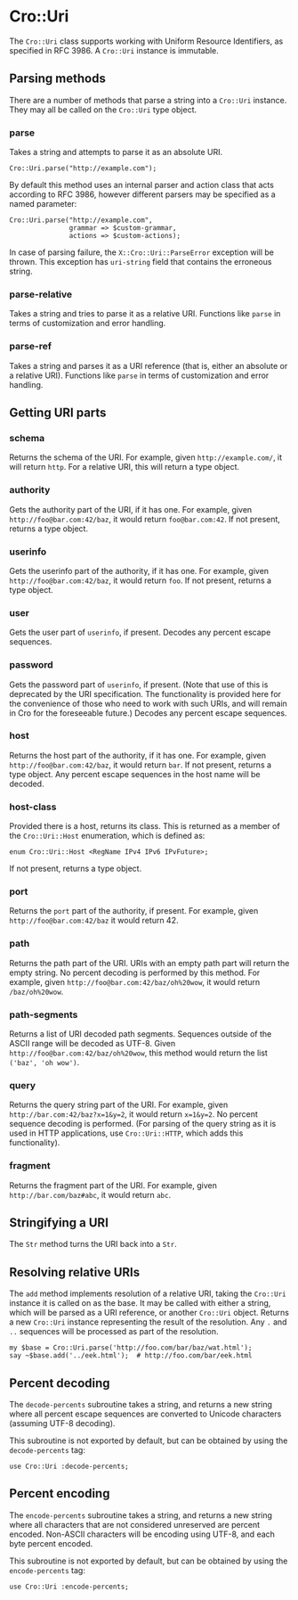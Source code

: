 # Cro::Uri

The `Cro::Uri` class supports working with Uniform Resource Identifiers, as
specified in RFC 3986. A `Cro::Uri` instance is immutable.

## Parsing methods

There are a number of methods that parse a string into a `Cro::Uri` instance.
They may all be called on the `Cro::Uri` type object.

### parse

Takes a string and attempts to parse it as an absolute URI.

    Cro::Uri.parse("http://example.com");

By default this method uses an internal parser and action class that acts
according to RFC 3986, however different parsers may be specified as a
named parameter:

    Cro::Uri.parse("http://example.com",
                   grammar => $custom-grammar,
                   actions => $custom-actions);

In case of parsing failure, the `X::Cro::Uri::ParseError` exception will be
thrown. This exception has `uri-string` field that contains the erroneous
string.

### parse-relative

Takes a string and tries to parse it as a relative URI. Functions like `parse`
in terms of customization and error handling.

### parse-ref

Takes a string and parses it as a URI reference (that is, either an absolute
or a relative URI). Functions like `parse` in terms of customization and error
handling.

## Getting URI parts

### schema

Returns the schema of the URI. For example, given `http://example.com/`, it
will return `http`. For a relative URI, this will return a type object.

### authority

Gets the authority part of the URI, if it has one. For example, given
`http://foo@bar.com:42/baz`, it would return `foo@bar.com:42`. If not present,
returns a type object.

### userinfo

Gets the userinfo part of the authority, if it has one. For example, given
`http://foo@bar.com:42/baz`, it would return `foo`. If not present, returns a
type object.

### user

Gets the user part of `userinfo`, if present. Decodes any percent escape
sequences.

### password

Gets the password part of `userinfo`, if present. (Note that use of this is
deprecated by the URI specification. The functionality is provided here for
the convenience of those who need to work with such URIs, and will remain in
Cro for the foreseeable future.) Decodes any percent escape sequences.

### host

Returns the host part of the authority, if it has one. For example, given
`http://foo@bar.com:42/baz`, it would return `bar`. If not present, returns a
type object. Any percent escape sequences in the host name will be decoded.

### host-class

Provided there is a host, returns its class. This is returned as a member of
the `Cro::Uri::Host` enumeration, which is defined as:

```
enum Cro::Uri::Host <RegName IPv4 IPv6 IPvFuture>;
```

If not present, returns a type object.

### port

Returns the `port` part of the authority, if present. For example, given
`http://foo@bar.com:42/baz` it would return 42.

### path

Returns the path part of the URI. URIs with an empty path part will return the
empty string. No percent decoding is performed by this method. For example,
given `http://foo@bar.com:42/baz/oh%20wow`, it would return `/baz/oh%20wow`.

### path-segments

Returns a list of URI decoded path segments. Sequences outside of the ASCII
range will be decoded as UTF-8. Given `http://foo@bar.com:42/baz/oh%20wow`,
this method would return the list `('baz', 'oh wow')`.

### query

Returns the query string part of the URI. For example, given
`http://bar.com:42/baz?x=1&y=2`, it would return `x=1&y=2`. No percent
sequence decoding is performed. (For parsing of the query string as it is used
in HTTP applications, use `Cro::Uri::HTTP`, which adds this functionality).

### fragment

Returns the fragment part of the URI. For example, given
`http://bar.com/baz#abc`, it would return `abc`.

## Stringifying a URI

The `Str` method turns the URI back into a `Str`.

## Resolving relative URIs

The `add` method implements resolution of a relative URI, taking the `Cro::Uri`
instance it is called on as the base. It may be called with either a string,
which will be parsed as a URI reference, or another `Cro::Uri` object. Returns
a new `Cro::Uri` instance representing the result of the resolution. Any `.`
and `..` sequences will be processed as part of the resolution.

```
my $base = Cro::Uri.parse('http://foo.com/bar/baz/wat.html');
say ~$base.add('../eek.html');  # http://foo.com/bar/eek.html
```

## Percent decoding

The `decode-percents` subroutine takes a string, and returns a new string
where all percent escape sequences are converted to Unicode characters
(assuming UTF-8 decoding).

This subroutine is not exported by default, but can be obtained by using the
`decode-percents` tag:

```
use Cro::Uri :decode-percents;
```

## Percent encoding

The `encode-percents` subroutine takes a string, and returns a new string
where all characters that are not considered unreserved are percent encoded.
Non-ASCII characters will be encoding using UTF-8, and each byte percent
encoded.

This subroutine is not exported by default, but can be obtained by using the
`encode-percents` tag:

```
use Cro::Uri :encode-percents;
```

